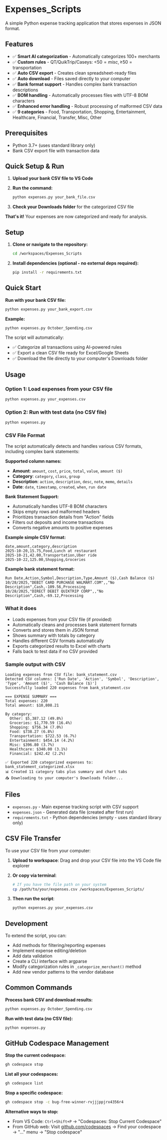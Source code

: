 # Expenses_Scripts

A simple Python expense tracking application that stores expenses in JSON format.

## Features

- ✅ **Smart AI categorization** - Automatically categorizes 100+ merchants
- ✅ **Custom rules** - QT/QuikTrip/Caseys: <$50 = misc, ≥$50 = transportation  
- ✅ **Auto CSV export** - Creates clean spreadsheet-ready files
- ✅ **Auto download** - Files saved directly to your computer
- ✅ **Bank format support** - Handles complex bank transaction descriptions
- ✅ **BOM handling** - Automatically processes files with UTF-8 BOM characters
- ✅ **Enhanced error handling** - Robust processing of malformed CSV data
- ✅ **9 categories** - Food, Transportation, Shopping, Entertainment, Healthcare, Financial, Transfer, Misc, Other

## Prerequisites

- Python 3.7+ (uses standard library only)
- Bank CSV export file with transaction data

## Quick Setup & Run

1. **Upload your bank CSV file to VS Code**
2. **Run the command:**

   ```bash
   python expenses.py your_bank_file.csv
   ```

3. **Check your Downloads folder** for the categorized CSV file

**That's it!** Your expenses are now categorized and ready for analysis.

## Setup

1. **Clone or navigate to the repository:**

   ```bash
   cd /workspaces/Expenses_Scripts
   ```

2. **Install dependencies (optional - no external deps required):**

   ```bash
   pip install -r requirements.txt
   ```

## Quick Start

**Run with your bank CSV file:**

```bash
python expenses.py your_bank_export.csv
```

**Example:**

```bash
python expenses.py October_Spending.csv
```

The script will automatically:

- ✅ Categorize all transactions using AI-powered rules
- ✅ Export a clean CSV file ready for Excel/Google Sheets  
- ✅ Download the file directly to your computer's Downloads folder

## Usage

### Option 1: Load expenses from your CSV file

```bash
python expenses.py your_expenses.csv
```

### Option 2: Run with test data (no CSV file)

```bash
python expenses.py
```

### CSV File Format

The script automatically detects and handles various CSV formats, including complex bank statements:

**Supported column names:**

- **Amount**: `amount`, `cost`, `price`, `total`, `value`, `amount ($)`
- **Category**: `category`, `class`, `group`
- **Description**: `action`, `description`, `desc`, `note`, `memo`, `details`
- **Date**: `date`, `timestamp`, `created`, `when`, `run date`

**Bank Statement Support:**

- Automatically handles UTF-8 BOM characters
- Skips empty rows and malformed headers  
- Prioritizes transaction details from "Action" fields
- Filters out deposits and income transactions
- Converts negative amounts to positive expenses

**Example simple CSV format:**

```csv
date,amount,category,description
2025-10-20,15.75,Food,Lunch at restaurant
2025-10-21,42.00,Transportation,Uber ride
2025-10-22,125.00,Shopping,Groceries
```

**Example bank statement format:**

```csv
Run Date,Action,Symbol,Description,Type,Amount ($),Cash Balance ($)
10/28/2025,"DEBIT CARD PURCHASE WALMART.COM",,"No Description",Cash,-109.56,Processing
10/28/2025,"DIRECT DEBIT QUIKTRIP CORP",,"No Description",Cash,-69.12,Processing
```

### What it does

- Loads expenses from your CSV file (if provided)
- Automatically cleans and processes bank statement formats
- Converts and stores them in JSON format
- Shows summary with totals by category
- Handles different CSV formats automatically
- Exports categorized results to Excel with charts
- Falls back to test data if no CSV provided

### Sample output with CSV

```text
Loading expenses from CSV file: bank_statement.csv
Detected CSV columns: ['Run Date', 'Action', 'Symbol', 'Description', 'Type', 'Amount ($)', 'Cash Balance ($)']
Successfully loaded 220 expenses from bank_statement.csv

=== EXPENSE SUMMARY ===
Total expenses: 220
Total amount: $10,808.21

By category:
  Other: $5,387.12 (49.8%)
  Groceries: $1,770.59 (16.4%)
  Shopping: $756.34 (7.0%)
  Food: $738.27 (6.8%)
  Transportation: $722.53 (6.7%)
  Entertainment: $454.14 (4.2%)
  Misc: $396.80 (3.7%)
  Healthcare: $340.00 (3.1%)
  Financial: $242.42 (2.2%)

✅ Exported 220 categorized expenses to: bank_statement_categorized.xlsx
📊 Created 11 category tabs plus summary and chart tabs
📥 Downloading to your computer's Downloads folder...
```

## Files

- `expenses.py` - Main expense tracking script with CSV support
- `expenses.json` - Generated data file (created after first run)
- `requirements.txt` - Python dependencies (empty - uses standard library only)

## CSV File Transfer

To use your CSV file from your computer:

1. **Upload to workspace**: Drag and drop your CSV file into the VS Code file explorer
2. **Or copy via terminal**:

   ```bash
   # If you have the file path on your system
   cp /path/to/your/expenses.csv /workspaces/Expenses_Scripts/
   ```

3. **Then run the script**:

   ```bash
   python expenses.py your_expenses.csv
   ```

## Development

To extend the script, you can:

- Add methods for filtering/reporting expenses
- Implement expense editing/deletion  
- Add data validation
- Create a CLI interface with argparse
- Modify categorization rules in `_categorize_merchant()` method
- Add new vendor patterns to the vendor database

## Common Commands

**Process bank CSV and download results:**

```bash
python expenses.py October_Spending.csv
```

**Run with test data (no CSV file):**

```bash
python expenses.py
```

## GitHub Codespace Management

**Stop the current codespace:**

```bash
gh codespace stop
```

**List all your codespaces:**

```bash
gh codespace list
```

**Stop a specific codespace:**

```bash
gh codespace stop -c bug-free-winner-rvjjjppjrx4356r4
```

**Alternative ways to stop:**

- From VS Code: `Ctrl+Shift+P` → "Codespaces: Stop Current Codespace"
- From GitHub web: Visit [github.com/codespaces](https://github.com/codespaces) → Find your codespace → "..." menu → "Stop codespace"
